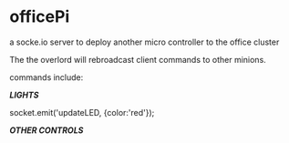officePi
========

a socke.io server to deploy another micro controller to the office cluster


The the overlord will rebroadcast client commands to other minions.


commands include:


***LIGHTS***
  
  socket.emit('updateLED, {color:'red'});
  
***OTHER CONTROLS***
